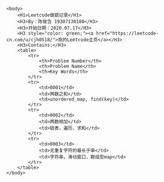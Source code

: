 <!DOCTYPE html>
<html>
    <head>
        <title>LeetcodePage</title>
        <link rel="stylesheet" type="text/css" href="main.css">
    </head>

    <body>
        <H1>Leetcode做题记录</H1>
        <H3>By：陈俊含 19307130180</H3>
        <H3>开始日期：2020.07.17</H3>
        <H3 style="color: green;"><a href="https://leetcode-cn.com/u/cjh0518/">我的Leetcode主页</a></H3>
        <H3>Contains:</H3>
        <table>
            <tr>
                <th>Problem Number</th>
                <th>Problem Name</th>
                <th>Key Words</th>
            </tr>
            <tr>
                <td>0001</td>
                <td>两数之和</td>
                <td>unordered_map, find(key)</td>
            </tr>
            <tr>
                <td>0002</td>
                <td>两数相加</td>
                <td>链表，遍历，求和</td>
            </tr>
            <tr>
                <td>0003</td>
                <td>无重复字符的最长子串</td>
                <td>字符串，滑动窗口，数组型map</td>
            </tr>
        </table>            
    </body>
</html>
